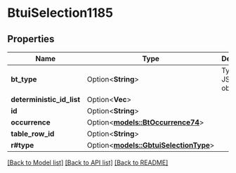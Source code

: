 # BtuiSelection1185

## Properties

Name | Type | Description | Notes
------------ | ------------- | ------------- | -------------
**bt_type** | Option<**String**> | Type of JSON object. | [optional]
**deterministic_id_list** | Option<**Vec<String>**> |  | [optional]
**id** | Option<**String**> |  | [optional]
**occurrence** | Option<[**models::BtOccurrence74**](BTOccurrence-74.md)> |  | [optional]
**table_row_id** | Option<**String**> |  | [optional]
**r#type** | Option<[**models::GbtuiSelectionType**](GBTUiSelectionType.md)> |  | [optional]

[[Back to Model list]](../README.md#documentation-for-models) [[Back to API list]](../README.md#documentation-for-api-endpoints) [[Back to README]](../README.md)


